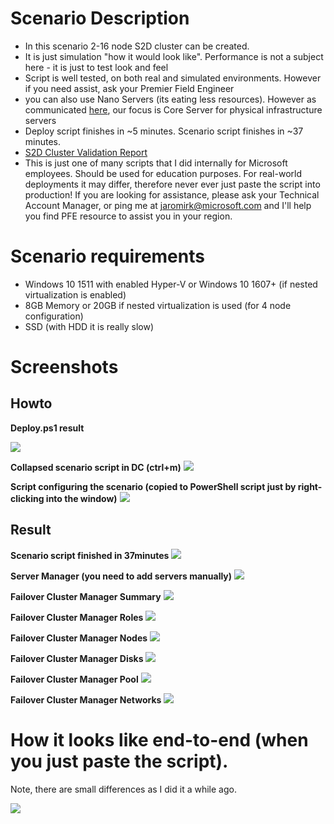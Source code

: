 # Scenario Description

* In this scenario 2-16 node S2D cluster can be created.
* It is just simulation "how it would look like". Performance is not a subject here - it is just to test look and feel
* Script is well tested, on both real and simulated environments. However if you need assist, ask your Premier Field Engineer
* you can also use Nano Servers (its eating less resources). However as communicated [here](https://blogs.technet.microsoft.com/hybridcloud/2017/06/15/delivering-continuous-innovation-with-windows-server/), our focus is Core Server for physical infrastructure servers
* Deploy script finishes in ~5 minutes. Scenario script finishes in ~37 minutes.
* [S2D Cluster Validation Report](/Scenarios/S2D%20Hyperconverged/Screenshots/ValidationReport.zip)
* This is just one of many scripts that I did internally for Microsoft employees. Should be used for education purposes. For real-world deployments it may differ, therefore never ever just paste the script into production! If you are looking for assistance, please ask your Technical Account Manager, or ping me at jaromirk@microsoft.com and I'll help you find PFE resource to assist you in your region.

# Scenario requirements

* Windows 10 1511 with enabled Hyper-V or Windows 10 1607+ (if nested virtualization is enabled)
* 8GB Memory or 20GB if nested virtualization is used (for 4 node configuration)
* SSD (with HDD it is really slow)

# Screenshots

## Howto

**Deploy.ps1 result**

![](/Scenarios/S2D%20Hyperconverged/Screenshots/DeployResultOverview.png)

**Collapsed scenario script in DC (ctrl+m)**
![](/Scenarios/S2D%20Hyperconverged/Screenshots/CollapsedScenarioScriptInDC.png)

**Script configuring the scenario (copied to PowerShell script just by right-clicking into the window)**
![](/Scenarios/S2D%20Hyperconverged/Screenshots/ScenarioScriptPastedIntoPosh.png)

## Result

**Scenario script finished in 37minutes**
![](/Scenarios/S2D%20Hyperconverged/Screenshots/ScenarioScriptFinished.png)

**Server Manager (you need to add servers manually)**
![](/Scenarios/S2D%20Hyperconverged/Screenshots/ServerManager.png)

**Failover Cluster Manager Summary**
![](/Scenarios/S2D%20Hyperconverged/Screenshots/FailoverClusterManagerSummary.png)

**Failover Cluster Manager Roles**
![](/Scenarios/S2D%20Hyperconverged/Screenshots/FailoverClusterManagerRoles.png)

**Failover Cluster Manager Nodes**
![](/Scenarios/S2D%20Hyperconverged/Screenshots/FailoverClusterManagerNodes.png)

**Failover Cluster Manager Disks**
![](/Scenarios/S2D%20Hyperconverged/Screenshots/FailoverClusterManagerDisks.png)

**Failover Cluster Manager Pool**
![](/Scenarios/S2D%20Hyperconverged/Screenshots/FailoverClusterManagerPool.png)

**Failover Cluster Manager Networks**
![](/Scenarios/S2D%20Hyperconverged/Screenshots/FailoverClusterManagerNetworks.png)

# How it looks like end-to-end (when you just paste the script). 
Note, there are small differences as I did it a while ago.

![](/Scenarios/S2D%20Hyperconverged/Screenshots/s2d_Hyperconverged.gif)
